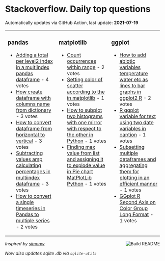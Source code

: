 # Stackoverflow. Daily top questions 

Automatically updates via GitHub Action, last update: **<!-- date starts -->2021-07-19<!-- date ends -->**


<table><tr><td valign="top" width="33%">

### pandas
<!-- pandas starts -->
* [Adding a total per level2 index in a multiindex pandas dataframe](https://stackoverflow.com/questions/68439172/adding-a-total-per-level-2-index-in-a-multiindex-pandas-dataframe) - 4 votes
* [How create dataframe with columns name from dictionary](https://stackoverflow.com/questions/68441901/how-create-dataframe-with-columns-name-from-dictionary) - 3 votes
* [How to convert dataframe from horizontal to vertical](https://stackoverflow.com/questions/68438619/how-to-convert-dataframe-from-horizontal-to-vertical) - 3 votes
* [Subtracting values amp calculating percentages in multiindex dataframe](https://stackoverflow.com/questions/68438326/subtracting-values-calculating-percentages-in-multiindex-dataframe) - 3 votes
* [How to convert a single timeseries in Pandas to multiple series](https://stackoverflow.com/questions/68439365/how-to-convert-a-single-timeseries-in-pandas-to-multiple-series) - 2 votes
<!-- pandas ends -->
</td><td valign="top" width="34%">


### matplotlib
<!-- matplotlib starts -->
* [Count occurrences within range](https://stackoverflow.com/questions/68436277/count-occurrences-within-range) - 2 votes
* [Setting color of scatter according to the in matplotlib](https://stackoverflow.com/questions/68446043/setting-color-of-scatter-according-to-the-in-matplotlib) - 1 votes
* [How to subplot two histograms with one mirror with respect to the other in Python](https://stackoverflow.com/questions/68435889/how-to-subplot-two-histograms-with-one-mirror-with-respect-to-the-other-in-pytho) - 1 votes
* [Finding max value from list and assigning it to explode value in Pie chart MatPlotLib Python](https://stackoverflow.com/questions/68434100/finding-max-value-from-list-and-assigning-it-to-explode-value-in-pie-chart-matpl) - 1 votes
<!-- matplotlib ends -->
</td><td valign="top" width="34%">


### ggplot
<!-- ggplot2 starts -->
* [How to add abiotic variables temperature water etc as lines to bar graphs in ggplot2 R](https://stackoverflow.com/questions/68434071/how-to-add-abiotic-variables-temperature-water-etc-as-lines-to-bar-graphs-in) - 2 votes
* [R ggplot variable for text using two date variables in caption](https://stackoverflow.com/questions/68444631/r-ggplot-variable-for-text-using-two-date-variables-in-caption) - 1 votes
* [Subsetting multiple dataframes and aggregating them for plotting in an efficient manner](https://stackoverflow.com/questions/68438074/subsetting-multiple-dataframes-and-aggregating-them-for-plotting-in-an-efficient) - 1 votes
* [GGplot  R  Second Axis on Color  Group  Long Format](https://stackoverflow.com/questions/68436389/ggplot-r-second-axis-on-color-group-long-format) - 1 votes
<!-- ggplot2 ends -->
</td></tr></table>

<a href="https://github.com/hp0404/hp0404/actions"><img src="https://github.com/hp0404/hp0404/workflows/Build%20README/badge.svg" align="right" alt="Build README"></a> <p>*Inspired by  [simonw](https://github.com/simonw/simonw)*</p> <p> *Now also updates sqlite .db via `sqlite-utils`* </p>
